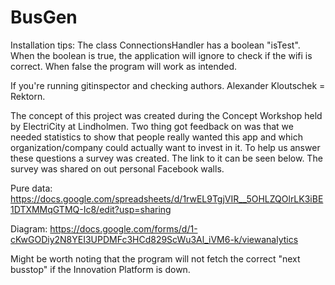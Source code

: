 # BusGen

Installation tips:
The class ConnectionsHandler has a boolean "isTest". When the boolean is true, the application will ignore to check if the wifi is correct. When false the program will work as intended.

If you're running gitinspector and checking authors. Alexander Kloutschek = Rektorn.


The concept of this project was created during the Concept Workshop held by ElectriCity at Lindholmen. Two thing got feedback on was that we needed statistics to show that people really wanted this app and which organization/company could actually want to invest in it. To help us answer these questions a survey was created. The link to it can be seen below. The survey was shared on out personal Facebook walls.

Pure data:
https://docs.google.com/spreadsheets/d/1rwEL9TgjVIR__5OHLZQOlrLK3iBE1DTXMMqGTMQ-Ic8/edit?usp=sharing

Diagram:
https://docs.google.com/forms/d/1-cKwGODiy2N8YEI3UPDMFc3HCd829ScWu3Al_iVM6-k/viewanalytics

Might be worth noting that the program will not fetch the correct "next busstop" if the Innovation Platform is down.
